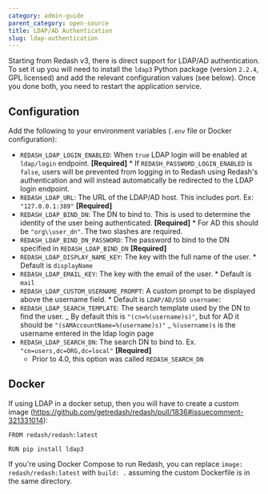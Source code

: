 ```yaml
---
category: admin-guide
parent_category: open-source
title: LDAP/AD Authentication
slug: ldap-authentication
---
```


Starting from Redash v3, there is direct support for LDAP/AD authentication. To
set it up you will need to install the `ldap3` Python package (version `2.2.4`,
GPL licensed) and add the relevant configuration values (see below). Once you
done both, you need to restart the application service.

## Configuration

Add the following to your environment variables (`.env` file or Docker
configuration):

- `REDASH_LDAP_LOGIN_ENABLED`: When `true` LDAP login will be enabled at
  `ldap/login` endpoint. **[Required]** \* If `REDASH_PASSWORD_LOGIN_ENABLED` is
  `false`, users will be prevented from logging in to Redash using Redash's
  authentication and will instead automatically be redirected to the LDAP login
  endpoint.
- `REDASH_LDAP_URL`: The URL of the LDAP/AD host. This includes port. Ex:
  `"127.0.0.1:389"` **[Required]**
- `REDASH_LDAP_BIND_DN`: The DN to bind to. This is used to determine the
  identity of the user being authenticated. **[Required]** \* For AD this should
  be `"org\\user_dn"`. The two slashes are required.
- `REDASH_LDAP_BIND_DN_PASSWORD`: The password to bind to the DN specified in
  `REDASH_LDAP_BIND_DN` **[Required]**
- `REDASH_LDAP_DISPLAY_NAME_KEY`: The key with the full name of the user. \*
  Default is `displayName`
- `REDASH_LDAP_EMAIL_KEY`: The key with the email of the user. \* Default is
  `mail`
- `REDASH_LDAP_CUSTOM_USERNAME_PROMPT`: A custom prompt to be displayed above
  the username field. \* Default is `LDAP/AD/SSO username:`
- `REDASH_LDAP_SEARCH_TEMPLATE`: The search template used by the DN to find the
  user. _ By default this is `"(cn=%(username)s)"`, but for AD it should be
  `"(sAMAccountName=%(username)s)"` _ `%(username)s` is the username entered in
  the ldap login page
- `REDASH_LDAP_SEARCH_DN`: The search DN to bind to. Ex.
  `"cn=users,dc=ORG,dc=local"` **[Required]**
  - Prior to 4.0, this option was called `REDASH_SEARCH_DN`

## Docker

If using LDAP in a docker setup, then you will have to create a custom image
(https://github.com/getredash/redash/pull/1836#issuecomment-321331014):

```
FROM redash/redash:latest

RUN pip install ldap3
```

If you're using Docker Compose to run Redash, you can replace
`image: redash/redash:latest` with `build: .` assuming the custom Dockerfile is
in the same directory.
